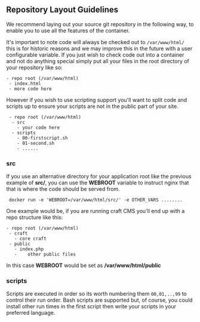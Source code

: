 ## Repository Layout Guidelines

We recommend laying out your source git repository in the following way, to enable you to use all the features of the container.

It's important to note code will always be checked out to ```/var/www/html/``` this is for historic reasons and we may improve this in the future with a user configurable variable. If you just wish to check code out into a container and not do anything special simply put all your files in the root directory of your repository like so:

```
- repo root (/var/www/html)
 - index.html
 - more code here
```

However if you wish to use scripting support you'll want to split code and scripts up to ensure your scripts are not in the public part of your site.

```
 - repo root (/var/www/html)
  - src
    - your code here
  - scripts
    - 00-firstscript.sh
    - 01-second.sh
    - ......
```

### src
If you use an alternative directory for your application root like the previous example of __src/__, you can use the __WEBROOT__ variable to instruct nginx that that is where the code should be served from.

``` docker run -e 'WEBROOT=/var/www/html/src/' -e OTHER_VARS ........```

One example would be, if you are running craft CMS you'll end up with a repo structure like this:

```
- repo root (/var/www/html)
 - craft
   - core craft
 - public
   - index.php
   -    other public files
```

In this case __WEBROOT__ would be set as __/var/www/html/public__

### scripts
Scripts are executed in order so its worth numbering them ```00,01,..,99``` to control their run order. Bash scripts are supported but, of course, you could install other run times in the first script then write your scripts in your preferred language.
